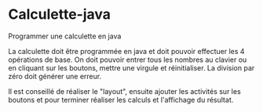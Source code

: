 # Calculette-java
Programmer une calculette en java

La calculette doit être programmée en java et doit pouvoir effectuer les 4 opérations de base. On doit pouvoir entrer tous les nombres au clavier ou en cliquant sur les boutons, mettre une virgule et réinitialiser. La division par zéro doit générer une erreur.

Il est conseillé de réaliser le "layout", ensuite ajouter les activités sur les boutons et pour terminer réaliser les calculs et l'affichage du résultat.
